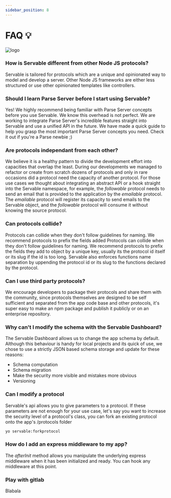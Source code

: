 ```yaml
---
sidebar_position: 8
---
```


# FAQ 💡

![logo](/img/icon.svg)

<!-- ## Servable -->

### How is Servable different from other Node JS protocols?
Servable is tailored for protocols which are a unique and opinionated way to model and develop a server. Other Node JS frameworks are either less structured or use other opinionated templates like controllers. 

### Should I learn Parse Server before I start using Servable?
Yes! We highly recommend being familiar with Parse Server concepts before you use Servable. We know this overhead is not perfect. We are working to integrate Parse Server's incredible features straight into Servable and use a unified API in the future. We have made a quick guide to help you grasp the most important Parse Server concepts you need. Check it out if you're a Parse newbie ;)

<!-- ## Protocols -->

### Are protocols independant from each other?
We believe it is a healthy pattern to divide the development effort into capacities that overlap the least. During our developments we managed to refactor or create from scratch dozens of protocols and only in rare occasions did a protocol need the capacity of another protocol. For those use cases we thought about integrating an abstract API or a hook straight into the Servable namespace, for example, the *followable* protocol needs to send an email that is provided to the application by the *emailable* protocol. The *emailable* protocol will register its capacity to send emails to the Servable object, and the *followable* protocol will consume it without knowing the source protocol.

### Can protocols collide?
Protocols can collide when they don't follow guidelines for naming. We recommend protocols to prefix the fields added 
Protocols can collide when they don't follow guidelines for naming. We recommend protocols to prefix the fields they add to object by a unique key, usually its the protocol id itself or its slug if the id is too long. Servable also enforces functions name separation by uppending the protocol id or its slug to the functions declared by the protocol.

### Can I use third party protocols?
We encourage developers to package their protocols and share them with the community, since protocols themselves are designed to be self sufficient and separated from the app code base and other protocols, it's super easy to make an npm package and publish it publicly or on an enterprise repository. 

### Why can't I modify the schema with the Servable Dashboard?
The Servable Dashboard allows us to change the app schema by default. Although this behaviour is handy for local projects and its quick of use, we chose to use a strictly JSON based schema storage and update for these reasons:
- Schema computation
- Schema migration
- Make the security more visible and mistakes more obvious
- Versioning

### Can I modify a protocol
Servable's api allows you to give parameters to a protocol.
If these parameters are not enough for your use case, let's say you want to increase the security level of a protocol's class, you can fork an existing protocol onto the app's /protocols folder

```bash
yo servable:forkprotocol
```

### How do I add an express middleware to my app?
The *afterInit* method allows you manipulate the underlying express middleware when it has been initialized and ready. You can hook any middleware at this point.


### Play with gitlab
Blabala

